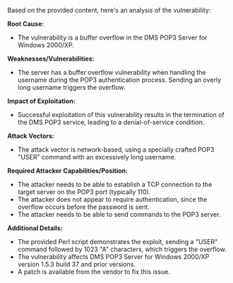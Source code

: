 Based on the provided content, here's an analysis of the vulnerability:

**Root Cause:**
- The vulnerability is a buffer overflow in the DMS POP3 Server for Windows 2000/XP.

**Weaknesses/Vulnerabilities:**
- The server has a buffer overflow vulnerability when handling the username during the POP3 authentication process. Sending an overly long username triggers the overflow.

**Impact of Exploitation:**
- Successful exploitation of this vulnerability results in the termination of the DMS POP3 service, leading to a denial-of-service condition.

**Attack Vectors:**
- The attack vector is network-based, using a specially crafted POP3 "USER" command with an excessively long username.

**Required Attacker Capabilities/Position:**
- The attacker needs to be able to establish a TCP connection to the target server on the POP3 port (typically 110).
- The attacker does not appear to require authentication, since the overflow occurs before the password is sent.
- The attacker needs to be able to send commands to the POP3 server.

**Additional Details:**
- The provided Perl script demonstrates the exploit, sending a "USER" command followed by 1023 "A" characters, which triggers the overflow.
- The vulnerability affects DMS POP3 Server for Windows 2000/XP version 1.5.3 build 37 and prior versions.
- A patch is available from the vendor to fix this issue.